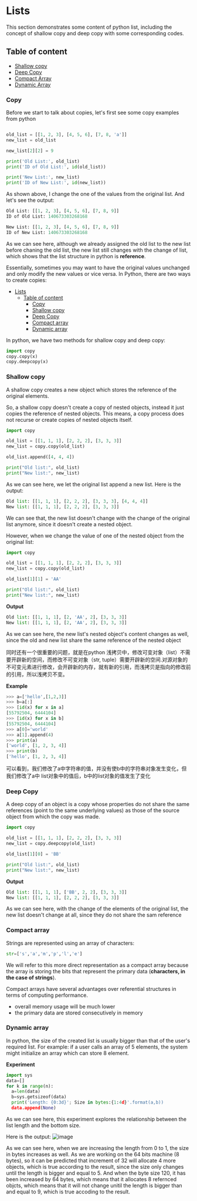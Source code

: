 # Lists

This section demonstrates some content of python list, including the concept of shallow copy and deep copy with some corresponding codes.

## Table of content
  - [Shallow copy](#shallow-copy)
  - [Deep Copy](#deep-copy)
  - [Compact Array](#compact-array)
  - [Dynamic Array](#dynamic-array)


### Copy
Before we start to talk about copies, let's first see some copy examples from python

```python

old_list = [[1, 2, 3], [4, 5, 6], [7, 8, 'a']]
new_list = old_list

new_list[2][2] = 9

print('Old List:', old_list)
print('ID of Old List:', id(old_list))

print('New List:', new_list)
print('ID of New List:', id(new_list))

```
As shown above, I change the one of the values from the original list. And let's see the output:

```python
Old List: [[1, 2, 3], [4, 5, 6], [7, 8, 9]]
ID of Old List: 140673303268168

New List: [[1, 2, 3], [4, 5, 6], [7, 8, 9]]
ID of New List: 140673303268168
```
As we can see  here, although we already assigned the old list to the new list before chaning the old list, the new list still changes with the change of list, which shows that the list structure in python is **reference**.

Essentially, sometimes you may want to have the original values unchanged and only modify the new values or vice versa. In Python, there are two ways to create copies:
- [Lists](#lists)
  - [Table of content](#table-of-content)
    - [Copy](#copy)
    - [Shallow copy](#shallow-copy)
    - [Deep Copy](#deep-copy)
    - [Compact array](#compact-array)
    - [Dynamic array](#dynamic-array)

In python, we have two methods for shallow copy and deep copy:

```python
import copy
copy.copy(x)
copy.deepcopy(x)
```
### Shallow copy
A shallow copy creates a new object which stores the reference of the original elements.

So, a shallow copy doesn't create a copy of nested objects, instead it just copies the reference of nested objects. This means, a copy process does not recurse or create copies of nested objects itself.

```python
import copy

old_list = [[1, 1, 1], [2, 2, 2], [3, 3, 3]]
new_list = copy.copy(old_list)

old_list.append([4, 4, 4])

print("Old list:", old_list)
print("New list:", new_list)
```
As we can see here, we let the original list append a new list. Here is the output:
```python
Old list: [[1, 1, 1], [2, 2, 2], [3, 3, 3], [4, 4, 4]]
New list: [[1, 1, 1], [2, 2, 2], [3, 3, 3]]
```
We can see that, the new list doesn't change with the change of the original list anymore, since it doesn't create a nested object.

However, when we change the value of one of the nested object from the original list:
```python
import copy

old_list = [[1, 1, 1], [2, 2, 2], [3, 3, 3]]
new_list = copy.copy(old_list)

old_list[1][1] = 'AA'

print("Old list:", old_list)
print("New list:", new_list)
```

**Output**
```python
Old list: [[1, 1, 1], [2, 'AA', 2], [3, 3, 3]]
New list: [[1, 1, 1], [2, 'AA', 2], [3, 3, 3]]
```
As we can see here, the new list's nested object's content changes as well, since the old and new list share the same reference of the nested object

同时还有一个很重要的问题，就是在python 浅拷贝中，修改可变对象（list）不需要开辟新的空间，而修改不可变对象（str, tuple）需要开辟新的空间.对源对象的不可变元素进行修改，会开辟新的内存，就有新的引用，而浅拷贝是指向的修改前的引用，所以浅拷贝不变。

**Example**
``` python
>>> a=['hello',[1,2,3]]
>>> b=a[:]
>>> [id(x) for x in a]
[55792504, 6444104]
>>> [id(x) for x in b]
[55792504, 6444104]
>>> a[0]='world'
>>> a[1].append(4)
>>> print(a)
['world', [1, 2, 3, 4]]
>>> print(b)
['hello', [1, 2, 3, 4]]
```
可以看到，我们修改了a中字符串的值，并没有使b中的字符串对象发生变化，但我们修改了a中 list对象中的值后，b中的list对象的值发生了变化
### Deep Copy
A deep copy of an object is a copy whose properties do not share the same references (point to the same underlying values) as those of the source object from which the copy was made.

```python
import copy

old_list = [[1, 1, 1], [2, 2, 2], [3, 3, 3]]
new_list = copy.deepcopy(old_list)

old_list[1][0] = 'BB'

print("Old list:", old_list)
print("New list:", new_list)
```

**Output**
```python
Old list: [[1, 1, 1], ['BB', 2, 2], [3, 3, 3]]
New list: [[1, 1, 1], [2, 2, 2], [3, 3, 3]]
```
As we can see here, with the change of the elements of the original list, the new list doesn't change at all, since they do not share the sam reference


### Compact array

Strings are represented using an array of characters:
```python
str=['s','a','m','p','l','e']
```
We will refer to this more direct representation as a compact array
because the array is storing the bits that represent the primary data
(**characters, in the case of strings**).

Compact arrays have several advantages over referential structures in
terms of computing performance.
- overall memory usage will be much lower
- the primary data are stored consecutively in memory

### Dynamic array

In python, the size of the created list is usually bigger than that of the user's required list. For example: if a user calls an array of 5 elements, the system might initialize an array which can store 8 element.

**Experiment**
```python
import sys
data=[]
for k in range(n):
  a=len(data)
  b=sys.getsizeof(data)
  print('Length: {0:3d}'; Size in bytes:{1:4d}'.format(a,b))
  data.append(None)
```
As we can see here, this experiment explores the relationship between the list length and the bottom size.

Here is the output:
![image](https://github.com/lyb1234567/CS_Self_Study/blob/master/Data%20Structre%20and%20Algorithm/Lists/image/%E5%88%97%E8%A1%A8%E9%95%BF%E5%BA%A6%E5%92%8C%E5%BA%95%E5%B1%82%E5%A4%A7%E5%B0%8F%E7%9A%84%E5%85%B3%E7%B3%BB.PNG?raw=true)

As we can see here, when we are increasing the length from 0 to 1, the size in bytes increases as well. As we are working on the 64 bits machine (8 bytes), so it can be predicted that increment of 32 will allocate 4 more objects, which is true according to the result, since the size only changes until the length is bigger and equal to 5. And when the byte size 120, it has been increased by 64 bytes, which means that it allocates 8 refernced objcts, which means that it will not change unitil the length is bigger than and equal to 9, which is true accoding to the result.